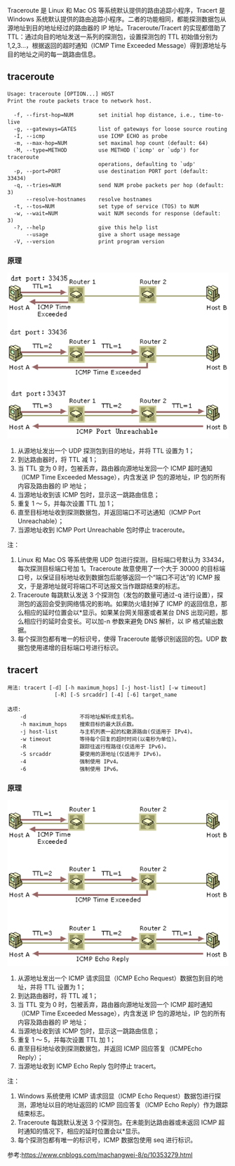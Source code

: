 Traceroute 是 Linux 和 Mac OS 等系统默认提供的路由追踪小程序，Tracert 是 Windows 系统默认提供的路由追踪小程序。二者的功能相同，都能探测数据包从源地址到目的地址经过的路由器的 IP 地址。Traceroute/Tracert 的实现都借助了 TTL：通过向目的地址发送一系列的探测包，设置探测包的 TTL 初始值分别为 1,2,3…，根据返回的超时通知（ICMP Time Exceeded Message）得到源地址与目的地址之间的每一跳路由信息。

## traceroute

```log
Usage: traceroute [OPTION...] HOST
Print the route packets trace to network host.

  -f, --first-hop=NUM        set initial hop distance, i.e., time-to-live
  -g, --gateways=GATES       list of gateways for loose source routing
  -I, --icmp                 use ICMP ECHO as probe
  -m, --max-hop=NUM          set maximal hop count (default: 64)
  -M, --type=METHOD          use METHOD (`icmp' or `udp') for traceroute
                             operations, defaulting to `udp'
  -p, --port=PORT            use destination PORT port (default: 33434)
  -q, --tries=NUM            send NUM probe packets per hop (default: 3)
      --resolve-hostnames    resolve hostnames
  -t, --tos=NUM              set type of service (TOS) to NUM
  -w, --wait=NUM             wait NUM seconds for response (default: 3)
  -?, --help                 give this help list
      --usage                give a short usage message
  -V, --version              print program version
```

### 原理

![traceroute](/docs/devOps/traceroute.png)

1. 从源地址发出一个 UDP 探测包到目的地址，并将 TTL 设置为 1；
2. 到达路由器时，将 TTL 减 1；
3. 当 TTL 变为 0 时，包被丢弃，路由器向源地址发回一个 ICMP 超时通知（ICMP Time Exceeded Message），内含发送 IP 包的源地址，IP 包的所有内容及路由器的 IP 地址；
4. 当源地址收到该 ICMP 包时，显示这一跳路由信息；
5. 重复 1 ～ 5，并每次设置 TTL 加 1；
6. 直至目标地址收到探测数据包，并返回端口不可达通知（ICMP Port Unreachable）；
7. 当源地址收到 ICMP Port Unreachable 包时停止 traceroute。

注：

1. Linux 和 Mac OS 等系统使用 UDP 包进行探测，目标端口号默认为 33434，每次探测目标端口号加 1。Traceroute 故意使用了一个大于 30000 的目标端口号，以保证目标地址收到数据包后能够返回一个“端口不可达”的 ICMP 报文，于是源地址就可将端口不可达报文当作跟踪结束的标志。
2. Traceroute 每跳默认发送 3 个探测包（发包的数量可通过-q 进行设置），探测包的返回会受到网络情况的影响。如果防火墙封掉了 ICMP 的返回信息，那么相应的延时位置会以\*显示。如果某台网关阻塞或者某台 DNS 出现问题，那么相应行的延时会变长。可以加-n 参数来避免 DNS 解析，以 IP 格式输出数据。
3. 每个探测包都有唯一的标识号，使得 Traceroute 能够识别返回的包。UDP 数据包使用递增的目标端口号进行标识。

## tracert

```log
用法: tracert [-d] [-h maximum_hops] [-j host-list] [-w timeout]
               [-R] [-S srcaddr] [-4] [-6] target_name

选项:
    -d                 不将地址解析成主机名。
    -h maximum_hops    搜索目标的最大跃点数。
    -j host-list       与主机列表一起的松散源路由(仅适用于 IPv4)。
    -w timeout         等待每个回复的超时时间(以毫秒为单位)。
    -R                 跟踪往返行程路径(仅适用于 IPv6)。
    -S srcaddr         要使用的源地址(仅适用于 IPv6)。
    -4                 强制使用 IPv4。
    -6                 强制使用 IPv6。
```

### 原理

![tracert](/docs/devOps/tracert.png)

1. 从源地址发出一个 ICMP 请求回显（ICMP Echo Request）数据包到目的地址，并将 TTL 设置为 1；
2. 到达路由器时，将 TTL 减 1；
3. 当 TTL 变为 0 时，包被丢弃，路由器向源地址发回一个 ICMP 超时通知（ICMP Time Exceeded Message），内含发送 IP 包的源地址，IP 包的所有内容及路由器的 IP 地址；
4. 当源地址收到该 ICMP 包时，显示这一跳路由信息；
5. 重复 1 ～ 5，并每次设置 TTL 加 1；
6. 直至目标地址收到探测数据包，并返回 ICMP 回应答复（ICMPEcho Reply）；
7. 当源地址收到 ICMP Echo Reply 包时停止 tracert。

注：

1. Windows 系统使用 ICMP 请求回显（ICMP Echo Request）数据包进行探测，源地址以目的地址返回的 ICMP 回应答复（ICMP Echo Reply）作为跟踪结束标志。
2. Traceroute 每跳默认发送 3 个探测包。在未能到达路由器或未返回 ICMP 超时通知的情况下，相应的延时位置会以\*显示。
3. 每个探测包都有唯一的标识号，ICMP 数据包使用 seq 进行标识。

参考:https://www.cnblogs.com/machangwei-8/p/10353279.html
